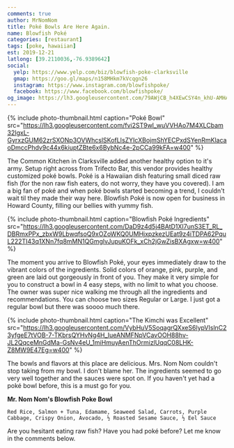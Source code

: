 ```yaml
---
comments: true
author: MrNomNom
title: Poké Bowls Are Here Again.
name: Blowfish Poké
categories: [restaurant]
tags: [poke, hawaiian]
est: 2019-12-21
latlong: [39.2110036,-76.9389642]
social:
  yelp: https://www.yelp.com/biz/blowfish-poke-clarksville
  gmap: https://goo.gl/maps/n158MHkm7kVcqgn26
  instagram: https://www.instagram.com/blowfishpoke/
  facebook: https://www.facebook.com/blowfishpoke/
og_image: https://lh3.googleusercontent.com/79AWjCB_h4XEwCSY4n_khU-AMHA01bxzpAqbRXGGc80hPek5QEzhUgKWErsK7dhPMjFVGpVX_jvYF7MDLfIzVoUOUESAEkkOZbUAZ1krv-gICUo2XdB3aPeG1D2DPrwxJIBZb1_C_w=w400
---
```


{%
  include photo-thumbnail.html 
  caption="Poké Bowl"
  src="https://lh3.googleusercontent.com/fvi2ST9wl_wuVVHAo7M4XLCbam32IgxL-GyrxzGUM62zrSXONp3OVWhcslSKofLIsZYIcXBojmShYECPxdSYenRmKlacaoDmccPhdv9c44x6kiuptZBte6x6BybNc4e-2pCCa99kFA=w400"
%}

The Common Kitchen in Clarksville added another healthy option to it's army. Setup right across from Trifecto Bar, this vendor provides healthy customized poké bowls. Poké is a Hawaiian dish featuring small diced raw fish (for the non raw fish eaters, do not worry, they have you covered). I am a big fan of poké and when poké bowls started becoming a trend, I couldn't wait til they made their way here. Blowfish Poké is now open for business in Howard County, filling our bellies with yummy fish.

<!--more-->

{%
  include photo-thumbnail.html 
  caption="Blowfish Poké Ingredients"
  src="https://lh3.googleusercontent.com/DaD9z4d5j4BAtD1XI7unS3ET_RL_DBRmxPPx_zbxW9LbwqfsoQ9xOZoWKQ0UMHjxpzkezUEat9z4iTDPA62PquL222TI43q1XNn7fq8mMN1QGmglvJupuKOFk_xCh2jGwZisBXAgxw=w400"
%}

The moment you arrive to Blowfish Poké, your eyes immediately draw to the vibrant colors of the ingredients. Solid colors of orange, pink, purple, and green are laid out gorgeously in front of you. They make it very simple for you to construct a bowl in 4 easy steps, with no limit to what you choose. The owner was super nice walking me through all the ingredients and recommendations. You can choose two sizes Regular or Large. I just got a regular bowl but there was soooo much there.

{%
  include photo-thumbnail.html 
  caption="The Kimchi was Excellent"
  src="https://lh3.googleusercontent.com/VybHuV5SoqagrQXxeS6lypVIslnC23yfgeE7tVOB-7-TKbrsQYHvNg4H_IueANMFNpVCavOOH88hv-JL2QqceMnGdMa-GsNv4eU_1miHmuyAenThOrmizlUqqC08LHK-Z8MW9E47Eg=w400"
%}

The bowls and flavors at this place are delicious. Mrs. Nom Nom couldn't stop taking from my bowl. I don't blame her. The ingredients seemed to go very well together and the sauces were spot on. If you haven't yet had a poké bowl before, this is a must go for you. 

**Mr. Nom Nom's Blowfish Poke Bowl**
```
Red Rice, Salmon + Tuna, Edamame, Seaweed Salad, Carrots, Purple Cabbage, Crispy Onion, Avocado, ½ Roasted Sesame Sauce, ½ Eel Sauce
```

Are you hesitant eating raw fish? Have you had poké before? Let me know in the comments below.
